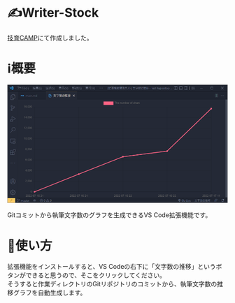 # ✍Writer-Stock
[技育CAMP](https://talent.supporterz.jp/geekcamp/)にて作成しました。  

# ℹ️概要
![img1](LT/img3.png)

Gitコミットから執筆文字数のグラフを生成できるVS Code拡張機能です。

# 📒使い方
拡張機能をインストールすると、VS Codeの右下に「文字数の推移」というボタンができると思うので、そこをクリックしてください。   
そうすると作業ディレクトリのGitリポジトリのコミットから、執筆文字数の推移グラフを自動生成します。


